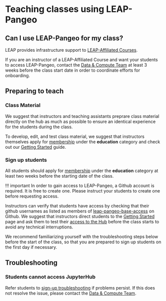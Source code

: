 # Teaching classes using LEAP-Pangeo

## Can I use LEAP-Pangeo for my class?

LEAP provides infrastructure support to [LEAP-Affiliated Courses](https://leap.columbia.edu/education/education-curriculum/).

If you are an instructor of a LEAP-Affiliated Course and want your students to access LEAP-Pangeo, contact the [Data & Compute Team](../../support/contact) at least 3 weeks before the class start date in order to coordinate efforts for onboarding.

## Preparing to teach

### Class Material

We suggest that instructors and teaching assistants preprare class material directly on the hub as much as possible to ensure an identical experience for the students during the class.

To develop, edit, and test class material, we suggest that instructors themselves apply for [membership](https://forms.gle/RpeaMZh5btTdZtzu8) under the **education** category and check out our [Getting Started](../../introduction/getting_started) guide.

### Sign up students

All students should apply for [membership](https://forms.gle/RpeaMZh5btTdZtzu8) under the **education** category at least two weeks before the starting date of the class.

!!! important
In order to gain access to LEAP-Pangeo, a Github account is required. It is free to create one. Please instruct your students to create one before requesting access.

Instructors can verify that students have access by checking that their github usernames as listed as members of [leap-pangeo-base-access](https://github.com/orgs/leap-stc/teams/leap-pangeo-base-access) on Github. We suggest that instructors direct students to the [Getting Started](../../introduction/getting_started) page and ask them to test their [access to the Hub](../../compute/hub_access) before the class starts to avoid any technical interruptions.

We recommend familiarizing yourself with the troubleshooting steps below before the start of the class, so that you are prepared to sign up students on the first day if necessary.

## Troubleshooting

### Students cannot access JupyterHub

Refer students to [sign-up troubleshooting](../../support/signup_troubleshooting) if problems persist. If this does not resolve the issue, please contact the [Data & Compute Team](../../support/contact).

